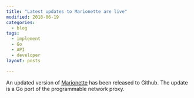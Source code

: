 ```yaml
---
title: "Latest updates to Marionette are live"
modified: 2018-06-19
categories:
  - blog
tags:
  - implement
  - Go
  - API
  - developer
layout: posts

---
```


An updated version of [Marionette](https://github.com/redjack/marionette) has been released to Github. The update is a Go port of the programmable network proxy.
